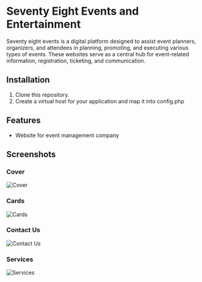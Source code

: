 # Seventy Eight Events and Entertainment
 Seventy eight events is a digital platform designed to assist event planners, organizers, and attendees in planning, promoting, and executing various types of events. These websites serve as a central hub for event-related information, registration, ticketing, and communication.

## Installation
1. Clone this repository.
2. Create a virtual host for your application and map it into config.php

## Features
* Website for event management company 

## Screenshots

### Cover
![Cover](https://github.com/kumaramarjeet7503/Seventy-Eight-events/assets/64517073/5d1a5fb4-b242-429d-ba9f-558759c4dfea)

### Cards
![Cards](https://github.com/kumaramarjeet7503/Seventy-Eight-events/assets/64517073/cf2bbd35-8d3f-4ff8-be71-12924f0caca2)

### Contact Us
![Contact Us](https://github.com/kumaramarjeet7503/Seventy-Eight-events/assets/64517073/a237f6e8-2b52-4507-aec0-d378981b6dd4)

### Services
![Services](https://github.com/kumaramarjeet7503/Seventy-Eight-events/assets/64517073/b3ed778f-5fd2-430c-8208-231a7b04d4c2)
